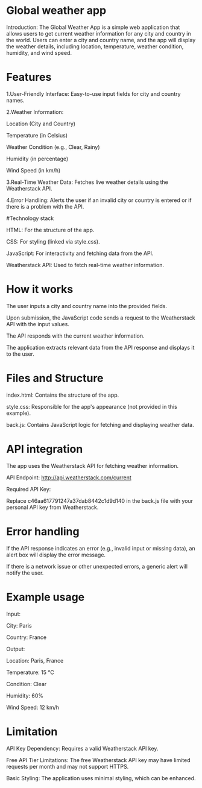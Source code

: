 # Global weather app

Introduction:
The Global Weather App is a simple web application that allows users to get current weather information for any city and country in the world. Users can enter a city and country name, and the app will display the weather details, including location, temperature, weather condition, humidity, and wind speed.

# Features
1.User-Friendly Interface: Easy-to-use input fields for city and country names.

2.Weather Information:

Location (City and Country)

Temperature (in Celsius)

Weather Condition (e.g., Clear, Rainy)

Humidity (in percentage)

Wind Speed (in km/h)

3.Real-Time Weather Data: Fetches live weather details using the Weatherstack API.

4.Error Handling: Alerts the user if an invalid city or country is entered or if there is a problem with the API.

#Technology stack

HTML: For the structure of the app.

CSS: For styling (linked via style.css).

JavaScript: For interactivity and fetching data from the API.

Weatherstack API: Used to fetch real-time weather information.



# How it works

The user inputs a city and country name into the provided fields.

Upon submission, the JavaScript code sends a request to the Weatherstack API with the input values.

The API responds with the current weather information.

The application extracts relevant data from the API response and displays it to the user.

# Files and Structure

index.html: Contains the structure of the app.

style.css: Responsible for the app's appearance (not provided in this example).

back.js: Contains JavaScript logic for fetching and displaying weather data.


# API integration

The app uses the Weatherstack API for fetching weather information.

API Endpoint:
http://api.weatherstack.com/current

Required API Key:

Replace c46aa617791247a37dab8442c1d9d140 in the back.js file with your personal API key from Weatherstack.

# Error handling

If the API response indicates an error (e.g., invalid input or missing data), an alert box will display the error message.

If there is a network issue or other unexpected errors, a generic alert will notify the user.


# Example usage

Input:

City: Paris

Country: France

Output:

Location: Paris, France

Temperature: 15 ℃

Condition: Clear

Humidity: 60%

Wind Speed: 12 km/h

# Limitation

API Key Dependency: Requires a valid Weatherstack API key.

Free API Tier Limitations: The free Weatherstack API key may have limited requests per month and may not support HTTPS.

Basic Styling: The application uses minimal styling, which can be enhanced.


